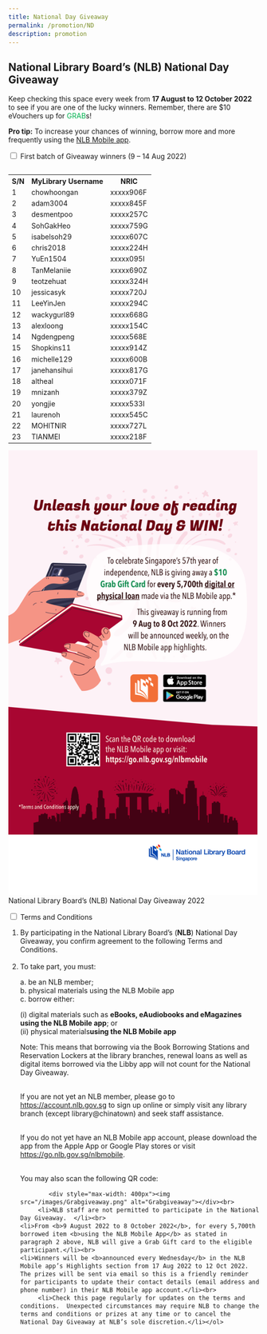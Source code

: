 ```yaml
---
title: National Day Giveaway
permalink: /promotion/ND
description: promotion
---
```

<h2>National Library Board’s (NLB) National Day Giveaway</h2>

<p>Keep checking this space every week from <b>17 August to 12 October 2022</b> to see if you are one of the lucky winners. Remember, there are $10 eVouchers up for <font color="#00B14F">GRAB</font>s! </p>
<p><b>Pro tip:</b> To increase your chances of winning, borrow more and more frequently using the <a href="https://go.gov.sg/nlb-mobile">NLB Mobile app</a>.</p>

<div id="eReads-get-started" class="new-accordion">          
<input id="acc1" type="checkbox">
	<label for="acc1">First batch of Giveaway winners (9 – 14 Aug 2022)</label>
<div class="new-accordion-content">
	
<table style="width: auto;"></table>
<table><tbody><tr><th>S/N</th><th>MyLibrary Username</th><th>NRIC</th></tr><tr><td>1</td><td>chowhoongan</td><td>xxxxx906F</td></tr><tr><td>2</td><td>adam3004</td><td>xxxxx845F</td></tr>
	 <tr><td>3</td><td>desmentpoo</td><td>xxxxx257C</td></tr>
	 <tr><td>4</td><td>SohGakHeo</td><td>xxxxx759G</td></tr>
	 <tr><td>5</td><td>isabelsoh29</td><td>xxxxx607C</td></tr>
	 <tr><td>6</td><td>chris2018</td><td>xxxxx224H</td></tr>
	 <tr><td>7</td><td>YuEn1504</td><td>xxxxx095I</td></tr> <tr><td>8</td><td>TanMelaniie</td><td>xxxxx690Z</td></tr> <tr><td>9</td><td>teotzehuat</td><td>xxxxx324H</td></tr>
	 <tr><td>10</td><td>jessicasyk</td><td>xxxxx720J</td></tr>
	 <tr><td>11</td><td>LeeYinJen</td><td>xxxxx294C</td></tr>
	 <tr><td>12</td><td>wackygurl89</td><td>xxxxx668G</td></tr> <tr><td>13</td><td>alexloong</td><td>xxxxx154C</td></tr>
	 <tr><td>14</td><td>Ngdengpeng</td><td>xxxxx568E</td></tr>
	 <tr><td>15</td><td>Shopkins11</td><td>xxxxx914Z</td></tr>
	 <tr><td>16</td><td>michelle129</td><td>xxxxx600B</td></tr>
	 <tr><td>17</td><td>janehansihui</td><td>xxxxx817G</td></tr> <tr><td>18</td><td>altheal</td><td>xxxxx071F</td></tr> <tr><td>19</td><td>mnizanh</td><td>xxxxx379Z</td></tr>
	 <tr><td>20</td><td>yongjie</td><td>xxxxx533I</td></tr>
	 <tr><td>21</td><td>laurenoh</td><td>xxxxx545C</td></tr>
	 <tr><td>22</td><td>MOHITNIR</td><td>xxxxx727L</td></tr> <tr><td>23</td><td>TIANMEI</td><td>xxxxx218F</td></tr>
	</tbody></table>
	</div>

<p><div style="max-width: 500px"><img src="/images/Grabgiveawaypic.png" alt="Grabgiveawaypic"></div>
	National Library Board’s (NLB) National Day Giveaway 2022</p>  

<div id="eReads-get-started" class="new-accordion">          
<input id="acc2" type="checkbox">
        <label for="acc2">Terms and Conditions </label>
<div class="new-accordion-content">
      	
   <ol type="1">
		 <li>By participating in the National Library Board’s (<b>NLB</b>) National Day Giveaway, you confirm agreement to the following Terms and Conditions.</li><br>
         <li>To take part, you must:</li>
									<p>a. be an NLB member;<br>
									b. physical materials using the NLB Mobile app<br>
										c. borrow either:<br></p>
										 <p>(i) digital materials such as <b>eBooks, eAudiobooks and eMagazines using the NLB Mobile app</b>; or<br>
											 (ii)  physical materials<b>using the NLB Mobile app</b></p>
									<p>Note:  This means that borrowing via the Book Borrowing Stations and Reservation Lockers at the library branches, renewal loans as well as digital items borrowed via the Libby app will not count for the National Day Giveaway.</p><br> 
										If you are not yet an NLB member, please go to  <a href="https://account.nlb.gov.sg">https://account.nlb.gov.sg</a> to sign up online or simply visit any library branch (except library@chinatown) and seek staff assistance.<p></p><br> If you do not yet have an NLB Mobile app account, please download the app from the Apple App or Google Play stores or visit <a href="https://go.nlb.gov.sg/nlbmobile"> https://go.nlb.gov.sg/nlbmobile</a>. <p></p><br>You may also scan the following QR code:
	
		 	<div style="max-width: 400px"><img src="/images/Grabgiveaway.png" alt="Grabgiveaway"></div><br>
         <li>NLB staff are not permitted to participate in the National Day Giveaway.  </li><br>
	<li>From <b>9 August 2022 to 8 October 2022</b>, for every 5,700th borrowed item <b>using the NLB Mobile App</b> as stated in paragraph 2 above, NLB will give a Grab Gift card to the eligible participant.</li><br>
	<li>Winners will be <b>announced every Wednesday</b> in the NLB Mobile app’s Highlights section from 17 Aug 2022 to 12 Oct 2022.  The prizes will be sent via email so this is a friendly reminder for participants to update their contact details (email address and phone number) in their NLB Mobile app account.</li><br>
         <li>Check this page regularly for updates on the terms and conditions.  Unexpected circumstances may require NLB to change the terms and conditions or prizes at any time or to cancel the National Day Giveaway at NLB’s sole discretion.</li></ol>

          
</div></div></div>